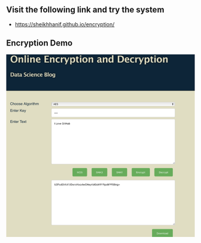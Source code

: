 ## Visit the following link and try the system
- https://sheikhhanif.github.io/encryption/

## Encryption Demo
![encrypt](images/en.png)
